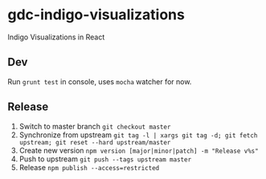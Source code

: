 # gdc-indigo-visualizations

Indigo Visualizations in React

## Dev

Run `grunt test` in console, uses `mocha` watcher for now.

## Release

  1. Switch to master branch `git checkout master`
  2. Synchronize from upstream `git tag -l | xargs git tag -d; git fetch upstream; git reset --hard upstream/master`
  3. Create new version `npm version [major|minor|patch] -m "Release v%s"`
  4. Push to upstream `git push --tags upstream master`
  5. Release `npm publish --access=restricted`
